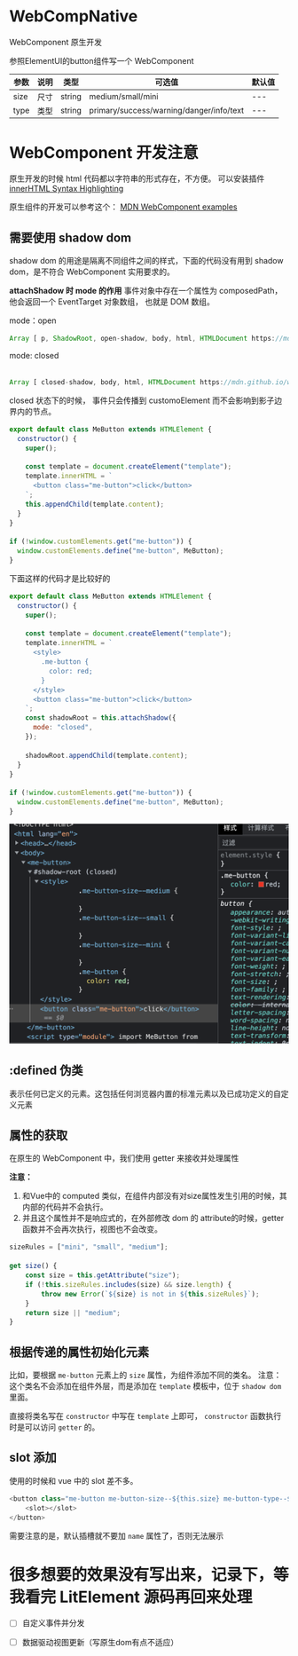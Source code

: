 # WebCompNative
WebComponent 原生开发

参照ElementUI的button组件写一个 WebComponent


| 参数 | 说明 | 类型   | 可选值                                   | 默认值 |
| ---- | ---- | ------ | ---------------------------------------- | ------ |
| size | 尺寸 | string | medium/small/mini                        | ---    |
| type | 类型 | string | primary/success/warning/danger/info/text | ---    |



# WebComponent 开发注意

原生开发的时候 html 代码都以字符串的形式存在，不方便。 可以安装插件 [innerHTML Syntax Highlighting](https://marketplace.visualstudio.com/items?itemName=nicolasparada.innerhtml)

原生组件的开发可以参考这个： [MDN WebComponent examples](https://github.com/mdn/web-components-examples)

## 需要使用 shadow dom
shadow dom 的用途是隔离不同组件之间的样式，下面的代码没有用到 shadow dom，是不符合 WebComponent 实用要求的。

**attachShadow 时 mode 的作用**
事件对象中存在一个属性为 composedPath， 他会返回一个 EventTarget 对象数组， 也就是 DOM  数组。

mode：open
```javascript
Array [ p, ShadowRoot, open-shadow, body, html, HTMLDocument https://mdn.github.io/web-components-examples/composed-composed-path/, Window ]
```

mode: closed
```javascript

Array [ closed-shadow, body, html, HTMLDocument https://mdn.github.io/web-components-examples/composed-composed-path/, Window ]
```

closed 状态下的时候， 事件只会传播到 customoElement 而不会影响到影子边界内的节点。

```javascript
export default class MeButton extends HTMLElement {
  constructor() {
    super();

    const template = document.createElement("template");
    template.innerHTML = `
      <button class="me-button">click</button>
    `;
    this.appendChild(template.content);
  }
}

if (!window.customElements.get("me-button")) {
  window.customElements.define("me-button", MeButton);
}
```

下面这样的代码才是比较好的

```javascript
export default class MeButton extends HTMLElement {
  constructor() {
    super();

    const template = document.createElement("template");
    template.innerHTML = `
      <style>
        .me-button {
          color: red;
        }
      </style>
      <button class="me-button">click</button>
    `;
    const shadowRoot = this.attachShadow({
      mode: "closed",
    });

    shadowRoot.appendChild(template.content);
  }
}

if (!window.customElements.get("me-button")) {
  window.customElements.define("me-button", MeButton);
}

```
![](images/2022-02-15-22-43-34.png)

## :defined 伪类

表示任何已定义的元素。这包括任何浏览器内置的标准元素以及已成功定义的自定义元素



## 属性的获取

在原生的 WebComponent 中，我们使用 getter 来接收并处理属性

**注意：**
1. 和Vue中的 computed 类似，在组件内部没有对size属性发生引用的时候，其内部的代码并不会执行。
2. 并且这个属性并不是响应式的，在外部修改 dom 的 attribute的时候，getter 函数并不会再次执行，视图也不会改变。

```javascript
sizeRules = ["mini", "small", "medium"];

get size() {
    const size = this.getAttribute("size");
    if (!this.sizeRules.includes(size) && size.length) {
        throw new Error(`${size} is not in ${this.sizeRules}`);
    }
    return size || "medium";
}
```

## 根据传递的属性初始化元素

比如，要根据 `me-button` 元素上的 `size` 属性，为组件添加不同的类名。
注意：这个类名不会添加在组件外层，而是添加在 `template` 模板中，位于 `shadow dom` 里面。

直接将类名写在 `constructor` 中写在 `template`  上即可， `constructor` 函数执行时是可以访问 `getter` 的。


## slot 添加

使用的时候和 vue 中的 slot 差不多。

```javascript
<button class="me-button me-button-size--${this.size} me-button-type--${this.type}">
    <slot></slot>
</button>
```
需要注意的是，默认插槽就不要加 `name` 属性了，否则无法展示

# 很多想要的效果没有写出来，记录下，等我看完 LitElement 源码再回来处理

- [ ] 自定义事件并分发
- [ ] 数据驱动视图更新（写原生dom有点不适应）








